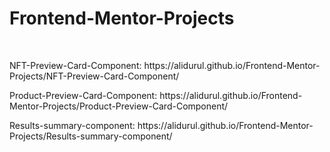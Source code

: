 # Frontend-Mentor-Projects

<br>
<p> NFT-Preview-Card-Component: https://alidurul.github.io/Frontend-Mentor-Projects/NFT-Preview-Card-Component/ </p>
<p> Product-Preview-Card-Component: https://alidurul.github.io/Frontend-Mentor-Projects/Product-Preview-Card-Component/ </p>
<p> Results-summary-component: https://alidurul.github.io/Frontend-Mentor-Projects/Results-summary-component/ </p>




